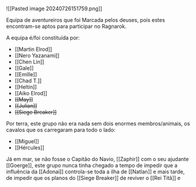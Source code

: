 ![[Pasted image 20240726151759.png]]

Equipa de aventureiros que foi Marcada pelos deuses, pois estes encontram-se aptos para participar no Ragnarok.

A equipa é/foi constituída por:

- [[Martin Elrod]]
- [[Nero Yazanami]]
- [[Chen Lin]]
- [[Gale]]
- [[Emille]]
- [[Chad T.]]
- [[Heltin]]
- [[Aiko Elrod]]
- ~~[[May]]~~
- ~~[[Julian]]~~
- ~~[[Siege Breaker]]~~

Por terra, este grupo não era nada sem dois enormes membros/animais, os cavalos que os carregaram para todo o lado:
- [[Miguel]]
- [[Hércules]]

Já em mar, se não fosse o Capitão do Navio, [[Zaphir]] com o seu ajudante [[Goerge]], este grupo nunca tinha chegado a tempo de impedir que a influência da [[Adonai]] controla-se toda a ilha de [[Natlan]] e mais tarde, de impedir que os planos do [[Siege Breaker]] de reviver o [[Rei Titã]] e 